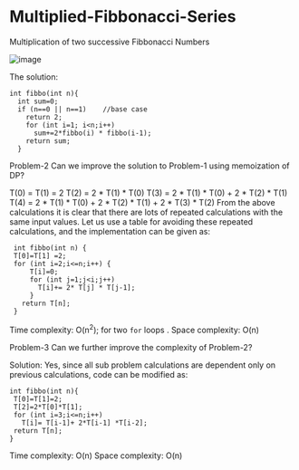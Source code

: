 # Multiplied-Fibbonacci-Series
Multiplication of two successive Fibbonacci Numbers

![image](https://user-images.githubusercontent.com/58950467/87566282-6b191000-c6e0-11ea-9c8f-29ee67a4b4bf.png)



The solution:
 ```
 int fibbo(int n){
   int sum=0;
   if (n==0 || n==1)    //base case
     return 2;
     for (int i=1; i<n;i++)
       sum+=2*fibbo(i) * fibbo(i-1);
     return sum;
   }
  ```
  
  Problem-2 Can we improve the solution to Problem-1 using memoization of DP?
  
  T(0) = T(1) = 2
T(2) = 2 * T(1) * T(0)
T(3) = 2 * T(1) * T(0) + 2 * T(2) * T(1)
T(4) = 2 * T(1) * T(0) + 2 * T(2) * T(1) + 2 * T(3) * T(2)
From the above calculations it is clear that there are lots of repeated calculations with the same
input values. Let us use a table for avoiding these repeated calculations, and the implementation
can be given as:
```
 int fibbo(int n) {
 T[0]=T[1] =2;
 for (int i=2;i<=n;i++) {
     T[i]=0;
     for (int j=1;j<i;j++)
       T[i]+= 2* T[j] * T[j-1];
     }
   return T[n];
 }
 ```
 Time complexity: O(n<sup>2</sup>); for two ```for``` loops .
 Space complexity: O(n)
 
 
 Problem-3 Can we further improve the complexity of Problem-2?
 
 Solution: Yes, since all sub problem calculations are dependent only on previous calculations,
code can be modified as:

```
int fibbo(int n){
 T[0]=T[1]=2;
 T[2]=2*T[0]*T[1];
 for (int i=3;i<=n;i++)
   T[i]= T[i-1]+ 2*T[i-1] *T[i-2];
 return T[n];
}
```
Time complexity: O(n)
 Space complexity: O(n)
